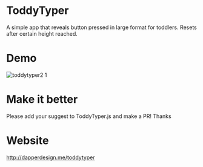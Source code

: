 # ToddyTyper
A simple app that reveals button pressed in large format for toddlers. Resets after certain height reached.
# Demo
![toddytyper2 1](https://cloud.githubusercontent.com/assets/26776748/26604045/a877b2ba-454e-11e7-8628-17d5163fadf8.gif)
# Make it better
Please add your suggest to ToddyTyper.js and make a PR! Thanks
# Website
http://dapperdesign.me/toddytyper
